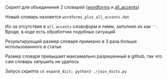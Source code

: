 Скрипт для объединения 2 словарей ([wordforms](https://github.com/einhornus/russian_accentuation/tree/master) и [all_accents](https://github.com/Koziev/NLP_Datasets/blob/master/Stress/all_accents.zip))

Новый словарь назовется `wordforms_plus_all_accents.dat`

Из-за отсутствия в `all_accents` словоформ и лемм, заполнил их как `''`. Вроде, в коде есть обработчик подобных ситуаций

Результирующий размер словаря примерно в 3 раза больше использованного в статье

Размер словаря превышает
 максимально разрешенный в github, так что сам словарь запушить не удалось
 
Запуск скрипта `cd expand_dict; python3 ./join_dicts.py`